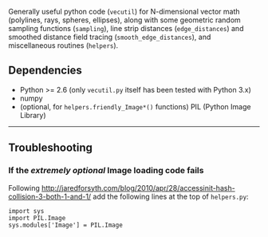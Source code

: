 Generally useful python code (`vecutil`) for N-dimensional vector math (polylines, rays, spheres, ellipses),
along with some geometric random sampling functions (`sampling`),
line strip distances (`edge_distances`) and smoothed distance field tracing (`smooth_edge_distances`),
and miscellaneous routines (`helpers`).

## Dependencies

* Python >= 2.6 (only `vecutil.py` itself has been tested with Python 3.x)
* numpy
* (optional, for `helpers.friendly_Image*()` functions) PIL (Python Image Library)

---

## Troubleshooting

### If the *extremely optional* Image loading code fails

Following http://jaredforsyth.com/blog/2010/apr/28/accessinit-hash-collision-3-both-1-and-1/
add the following lines at the top of `helpers.py`:

    import sys
    import PIL.Image
    sys.modules['Image'] = PIL.Image
